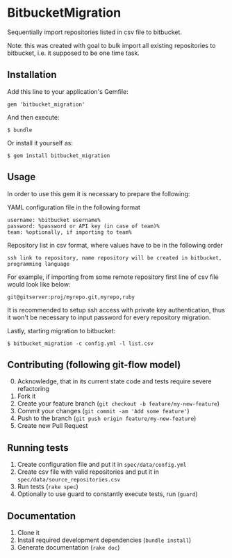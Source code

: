 # BitbucketMigration

Sequentially import repositories listed in csv file to bitbucket.

Note: this was created with goal to bulk import all existing repositories to bitbucket, i.e. it supposed to be one time task.

## Installation

Add this line to your application's Gemfile:

    gem 'bitbucket_migration'

And then execute:

    $ bundle

Or install it yourself as:

    $ gem install bitbucket_migration

## Usage

In order to use this gem it is necessary to prepare the following:

YAML configuration file in the following format

	username: %bitbucket username%
	password: %password or API key (in case of team)%
	team: %optionally, if importing to team%

Repository list in csv format, where values have to be in the following order

	ssh link to repository, name repository will be created in bitbucket, programming language

For example, if importing from some remote repository first line of csv file would look like below:

	git@gitserver:proj/myrepo.git,myrepo,ruby

It is recommended to setup ssh access with private key authentication, thus it won't be necessary to
input password for every repository migration.

Lastly, starting migration to bitbucket:

	$ bitbucket_migration -c config.yml -l list.csv

## Contributing (following git-flow model)

0. Acknowledge, that in its current state code and tests require severe refactoring
1. Fork it
2. Create your feature branch (`git checkout -b feature/my-new-feature`)
3. Commit your changes (`git commit -am 'Add some feature'`)
4. Push to the branch (`git push origin feature/my-new-feature`)
5. Create new Pull Request

## Running tests

1. Create configuration file and put it in `spec/data/config.yml`
2. Create csv file with valid repositories and put it in `spec/data/source_repositories.csv`
3. Run tests (`rake spec`)
4. Optionally to use guard to constantly execute tests, run (`guard`)

## Documentation

1. Clone it
2. Install required development dependencies (`bundle install`)
3. Generate documentation (`rake doc`)